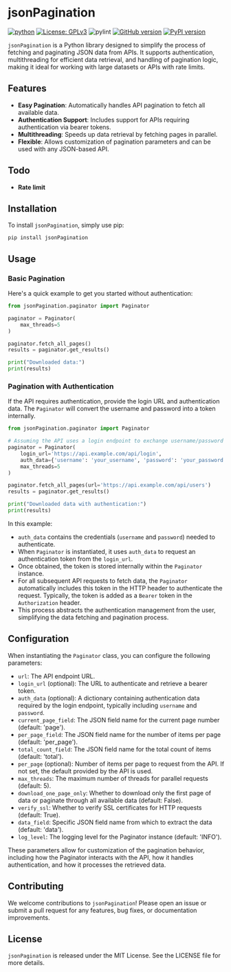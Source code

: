 # jsonPagination 

[![python](https://img.shields.io/badge/Python-3.9-3776AB.svg?style=flat&logo=python&logoColor=white)](https://www.python.org)
[![License: GPLv3](https://img.shields.io/badge/License-GPLv3-blue.svg)](https://www.gnu.org/licenses/gpl-3.0)
![pylint](https://img.shields.io/badge/PyLint-9.77-green?logo=python&logoColor=white)
[![GitHub version](https://badge.fury.io/gh/pl0psec%2FjsonPagination.svg)](https://badge.fury.io/gh/pl0psec%2FjsonPagination)
[![PyPI version](https://badge.fury.io/py/jsonPagination.svg)](https://badge.fury.io/py/jsonPagination)

`jsonPagination` is a Python library designed to simplify the process of fetching and paginating JSON data from APIs. It supports authentication, multithreading for efficient data retrieval, and handling of pagination logic, making it ideal for working with large datasets or APIs with rate limits.

## Features

- **Easy Pagination**: Automatically handles API pagination to fetch all available data.
- **Authentication Support**: Includes support for APIs requiring authentication via bearer tokens.
- **Multithreading**: Speeds up data retrieval by fetching pages in parallel.
- **Flexible**: Allows customization of pagination parameters and can be used with any JSON-based API.

## Todo

- **Rate limit**

## Installation

To install `jsonPagination`, simply use pip:

    pip install jsonPagination

## Usage

### Basic Pagination
Here's a quick example to get you started without authentication:

```python
from jsonPagination.paginator import Paginator

paginator = Paginator(
    max_threads=5
)

paginator.fetch_all_pages()
results = paginator.get_results()

print("Downloaded data:")
print(results)
```

### Pagination with Authentication
If the API requires authentication, provide the login URL and authentication data. The `Paginator` will convert the username and password into a token internally.

```python
from jsonPagination.paginator import Paginator

# Assuming the API uses a login endpoint to exchange username/password for a token
paginator = Paginator(
    login_url='https://api.example.com/api/login',
    auth_data={'username': 'your_username', 'password': 'your_password'},
    max_threads=5
)

paginator.fetch_all_pages(url='https://api.example.com/api/users')
results = paginator.get_results()

print("Downloaded data with authentication:")
print(results)
```

In this example:
- `auth_data` contains the credentials (`username` and `password`) needed to authenticate.
- When `Paginator` is instantiated, it uses `auth_data` to request an authentication token from the `login_url`.
- Once obtained, the token is stored internally within the `Paginator` instance.
- For all subsequent API requests to fetch data, the `Paginator` automatically includes this token in the HTTP header to authenticate the request. Typically, the token is added as a `Bearer` token in the `Authorization` header.
- This process abstracts the authentication management from the user, simplifying the data fetching and pagination process.


## Configuration

When instantiating the `Paginator` class, you can configure the following parameters:

- `url`: The API endpoint URL.
- `login_url` (optional): The URL to authenticate and retrieve a bearer token.
- `auth_data` (optional): A dictionary containing authentication data required by the login endpoint, typically including `username` and `password`.
- `current_page_field`: The JSON field name for the current page number (default: 'page').
- `per_page_field`: The JSON field name for the number of items per page (default: 'per_page').
- `total_count_field`: The JSON field name for the total count of items (default: 'total').
- `per_page` (optional): Number of items per page to request from the API. If not set, the default provided by the API is used.
- `max_threads`: The maximum number of threads for parallel requests (default: 5).
- `download_one_page_only`: Whether to download only the first page of data or paginate through all available data (default: False).
- `verify_ssl`: Whether to verify SSL certificates for HTTP requests (default: True).
- `data_field`: Specific JSON field name from which to extract the data (default: 'data').
- `log_level`: The logging level for the Paginator instance (default: 'INFO').

These parameters allow for customization of the pagination behavior, including how the Paginator interacts with the API, how it handles authentication, and how it processes the retrieved data.

## Contributing

We welcome contributions to `jsonPagination`! Please open an issue or submit a pull request for any features, bug fixes, or documentation improvements.

## License

`jsonPagination` is released under the MIT License. See the LICENSE file for more details.
